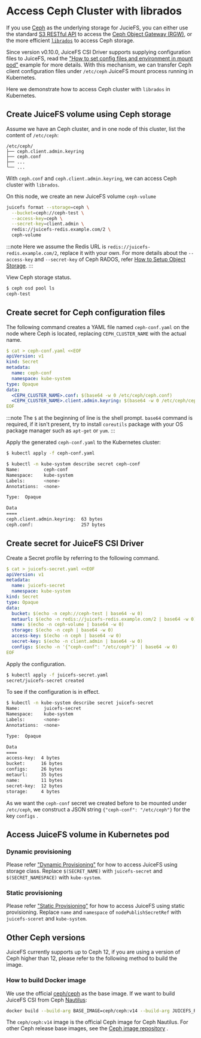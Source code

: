 # Access Ceph Cluster with librados

If you use [Ceph](https://ceph.io/) as the underlying storage for JucieFS, you can either use the standard [S3 RESTful API](https://docs.ceph.com/en/latest/radosgw/s3/) to access the [Ceph Object Gateway (RGW)](https://docs.ceph.com/en/latest/radosgw/), or the more efficient [`librados`](https://docs.ceph.com/en/latest/rados/api/librados/ ) to access Ceph storage.

Since version v0.10.0, JuiceFS CSI Driver supports supplying configuration files to JuiceFS, read the ["How to set config files and environment in mount pod"](../examples/config-and-env.md) example for more details. With this mechanism, we can transfer Ceph client configuration files under `/etc/ceph` JuiceFS mount process running in Kubernetes.

Here we demonstrate how to access Ceph cluster with `librados` in Kubernetes.

## Create JuiceFS volume using Ceph storage

Assume we have an Ceph cluster, and in one node of this cluster, list the content of `/etc/ceph`:

```
/etc/ceph/
├── ceph.client.admin.keyring
├── ceph.conf
├── ...
└── ...
```

With `ceph.conf` and `ceph.client.admin.keyring`, we can access Ceph cluster with `librados`.

On this node, we create an new JuiceFS volume `ceph-volume`

```sh
juicefs format --storage=ceph \
  --bucket=ceph://ceph-test \
  --access-key=ceph \
  --secret-key=client.admin \
  redis://juicefs-redis.example.com/2 \
  ceph-volume
```

:::note
Here we assume the Redis URL is `redis://juicefs-redis.example.com/2`, replace it with your own. For more details about the `--access-key` and `--secret-key` of Ceph RADOS, refer [How to Setup Object Storage](https://juicefs.com/docs/community/how_to_setup_object_storage#ceph-rados).
:::

View Ceph storage status.

```sh
$ ceph osd pool ls
ceph-test
```

## Create secret for Ceph configuration files

The following command creates a YAML file named `ceph-conf.yaml` on the node where Ceph is located, replacing `CEPH_CLUSTER_NAME` with the actual name.

```yaml
$ cat > ceph-conf.yaml <<EOF
apiVersion: v1
kind: Secret
metadata:
  name: ceph-conf
  namespace: kube-system
type: Opaque
data:
  <CEPH_CLUSTER_NAME>.conf: $(base64 -w 0 /etc/ceph/ceph.conf)
  <CEPH_CLUSTER_NAME>.client.admin.keyring: $(base64 -w 0 /etc/ceph/ceph.client.admin.keyring)
EOF
```

:::note
The `$` at the beginning of line is the shell prompt. `base64` command is required, if it isn't present, try to install `coreutils` package with your OS package manager such as `apt-get` or `yum`.
:::

Apply the generated `ceph-conf.yaml` to the Kubernetes cluster:

```bash
$ kubectl apply -f ceph-conf.yaml

$ kubectl -n kube-system describe secret ceph-conf
Name:         ceph-conf
Namespace:    kube-system
Labels:       <none>
Annotations:  <none>

Type:  Opaque

Data
====
ceph.client.admin.keyring:  63 bytes
ceph.conf:                  257 bytes
```

## Create secret for JuiceFS CSI Driver

Create a Secret profile by referring to the following command.

```yaml
$ cat > juicefs-secret.yaml <<EOF
apiVersion: v1
metadata:
  name: juicefs-secret
  namespace: kube-system
kind: Secret
type: Opaque
data:
  bucket: $(echo -n ceph://ceph-test | base64 -w 0)
  metaurl: $(echo -n redis://juicefs-redis.example.com/2 | base64 -w 0)
  name: $(echo -n ceph-volume | base64 -w 0)
  storage: $(echo -n ceph | base64 -w 0)
  access-key: $(echo -n ceph | base64 -w 0)
  secret-key: $(echo -n client.admin | base64 -w 0)
  configs: $(echo -n '{"ceph-conf": "/etc/ceph"}' | base64 -w 0)
EOF
```

Apply the configuration.

```sh
$ kubectl apply -f juicefs-secret.yaml
secret/juicefs-secret created
```

To see if the configuration is in effect.

```sh
$ kubectl -n kube-system describe secret juicefs-secret
Name:         juicefs-secret
Namespace:    kube-system
Labels:       <none>
Annotations:  <none>

Type:  Opaque

Data
====
access-key:  4 bytes
bucket:      16 bytes
configs:     26 bytes
metaurl:     35 bytes
name:        11 bytes
secret-key:  12 bytes
storage:     4 bytes
```

As we want the `ceph-conf` secret we created before to be mounted under `/etc/ceph`, we construct a JSON string `{"ceph-conf": "/etc/ceph"}` for the key `configs` .

## Access JuiceFS volume in Kubernetes pod

### Dynamic provisioning

Please refer ["Dynamic Provisioning"](../examples/dynamic-provisioning.md) for how to access JuiceFS using storage class. Replace `$(SECRET_NAME)` with `juicefs-secret` and `$(SECRET_NAMESPACE)` with `kube-system`.

### Static provisioning

Please refer ["Static Provisioning"](../examples/static-provisioning.md) for how to access JuiceFS using static provisioning. Replace `name` and `namespace` of `nodePublishSecretRef` with `juicefs-sceret` and `kube-system`.

## Other Ceph versions

JuiceFS currently supports up to Ceph 12, if you are using a version of Ceph higher than 12, please refer to the following method to build the image.

### How to build Docker image

We use the official [ceph/ceph](https://hub.docker.com/r/ceph/ceph) as the base image. If we want to build JuiceFS CSI from Ceph [Nautilus](https://docs.ceph.com/en/latest/releases/nautilus/):

```bash
docker build --build-arg BASE_IMAGE=ceph/ceph:v14 --build-arg JUICEFS_REPO_TAG=v0.16.2 -f docker/ceph.Dockerfile -t juicefs-csi-driver:ceph-nautilus .
```

The `ceph/ceph:v14` image is the official Ceph image for Ceph Nautilus. For other Ceph release base images, see the [Ceph image repository](https://hub.docker.com/r/ceph/ceph) .
